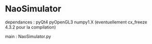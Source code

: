 NaoSimulator
============

dependances : pyQt4 pyOpenGL3 numpy1.X
(eventuellement cx_freeze 4.3.2 pour la compilation)

main : NaoSimulator.py